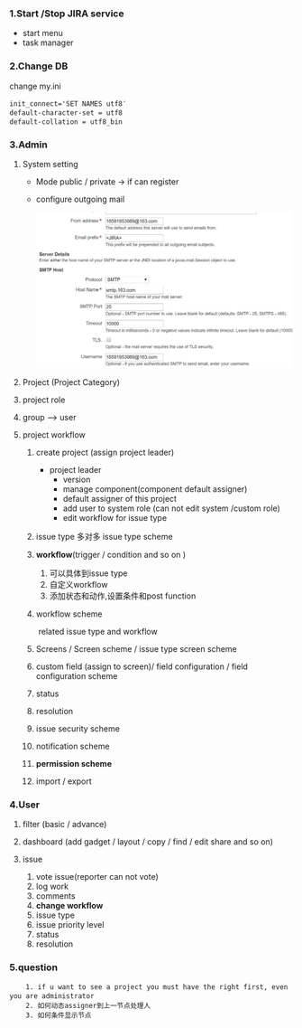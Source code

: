 ### 1.Start /Stop JIRA service

- start menu
- task manager

### 2.Change DB

change my.ini

```
init_connect='SET NAMES utf8′
default-character-set = utf8
default-collation = utf8_bin
```

### 3.Admin

1. System setting

   - Mode      public / private  -> if can register

   - configure outgoing mail

     ![](.\images\jira-email.png)

2. Project (Project Category)

3. project role

4. group --> user

5. project workflow

   1. create project (assign project leader)
      - project leader
        - version
        - manage component(component default assigner)
        - default assigner of this project
        - add user to system role (can not edit system /custom role)
        - edit workflow for issue type

   2. issue type  多对多   issue type scheme

   3. **workflow**(trigger / condition and so on )

      1. 可以具体到issue type
      2. 自定义workflow
      3. 添加状态和动作,设置条件和post function

   4. workflow scheme

      ​      related issue type and workflow

   5. Screens  / Screen scheme  / issue type screen scheme

   6. custom field (assign to screen)/ field configuration / field configuration scheme

   7. status

   8. resolution

   9. issue security scheme

   10. notification scheme

   11. **permission scheme**

   12. import / export



### 4.User

1. filter (basic / advance)

2. dashboard (add gadget / layout / copy / find / edit share and so on)

3. issue
   1. vote issue(reporter can not vote)
   2. log work
   3. comments
   4. **change workflow**
   5. issue type
   6. issue priority level
   7. status
   8. resolution

### 5.question

       	1. if u want to see a project you must have the right first, even you are administrator
       	2. 如何动态assigner到上一节点处理人
       	3. 如何条件显示节点